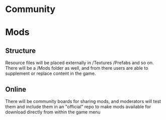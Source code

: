 Community
======

# Mods
## Structure
Resource files will be placed externally in /Textures /Prefabs and so on. There will be a /Mods folder as well, and from there users are able to supplement or replace content in the game.

## Online
There will be community boards for sharing mods, and moderators will test them and include them in an "official" repo to make mods available for download directly from within the game menu
